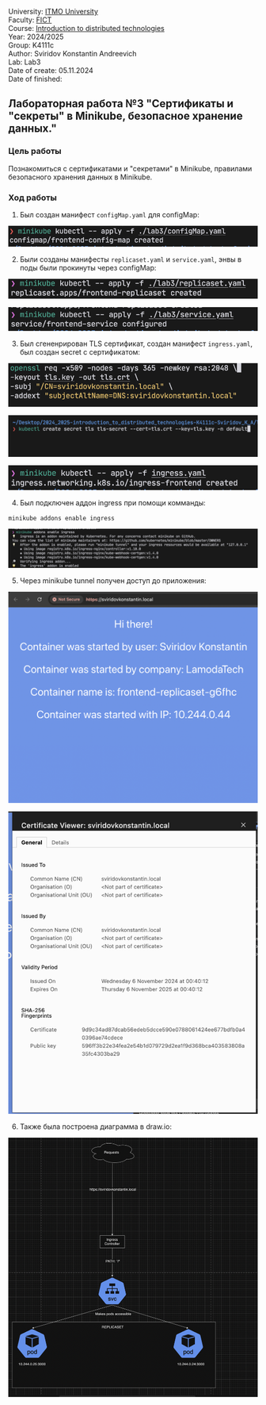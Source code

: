 University: [ITMO University](https://itmo.ru/ru/)</br>
Faculty: [FICT](https://fict.itmo.ru)</br>
Course: [Introduction to distributed technologies](https://github.com/itmo-ict-faculty/introduction-to-distributed-technologies)</br>
Year: 2024/2025</br>
Group: K4111c</br>
Author: Sviridov Konstantin Andreevich</br>
Lab: Lab3</br>
Date of create: 05.11.2024</br>
Date of finished:

## Лабораторная работа №3 "Сертификаты и "секреты" в Minikube, безопасное хранение данных."

### Цель работы

Познакомиться с сертификатами и "секретами" в Minikube, правилами безопасного хранения данных в Minikube.

### Ход работы

1. Был создан манифест `configMap.yaml` для configMap:

![](/lab3/screenshots/applyConfigMap.png)

2. Были созданы манифесты `replicaset.yaml` и `service.yaml`, энвы в поды были прокинуты через configMap:

![](/lab3/screenshots/applyReplicaset.png)

![](/lab3/screenshots/applyService.png)

3. Был сгененрирован TLS сертификат, создан манифест `ingress.yaml`, был создан secret с сертификатом:

![](/lab3/screenshots/generateSertificate.png)

![](/lab3/screenshots/createSecret.png)

![](/lab3/screenshots/applyIngress.png)

4. Был подключен аддон ingress при помощи комманды:

```
minikube addons enable ingress
```

![](/lab3/screenshots/enableIngressAddon.png)

5. Через minikube tunnel получен доступ до приложения:

![](/lab3/screenshots/website.png)

![](/lab3/screenshots/certificate.png)

6. Также была построена диаграмма в draw.io:

![](/lab3/screenshots/schema.png)
